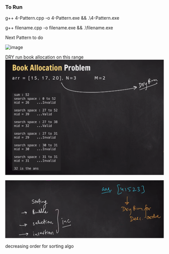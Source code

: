 ### To Run 
g++ 4-Pattern.cpp -o 4-Pattern.exe && .\4-Pattern.exe

g++ filename.cpp -o filename.exe && .\filename.exe

Next Pattern to do


![image](https://github.com/user-attachments/assets/f8c4f285-437a-436d-b05a-e3ae381eea5f)


DRY run book allocation on this range
![alt text](image.png)

![alt text](image-1.png)

decreasing order for sorting algo